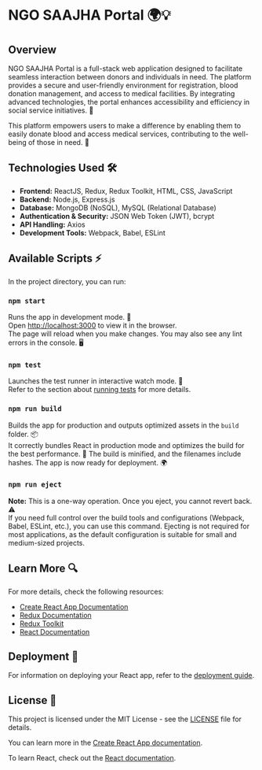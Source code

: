 # NGO SAAJHA Portal 🌍💡

## Overview
NGO SAAJHA Portal is a full-stack web application designed to facilitate seamless interaction between donors and individuals in need. The platform provides a secure and user-friendly environment for registration, blood donation management, and access to medical facilities. By integrating advanced technologies, the portal enhances accessibility and efficiency in social service initiatives. 🌟

This platform empowers users to make a difference by enabling them to easily donate blood and access medical services, contributing to the well-being of those in need. 💖

## Technologies Used 🛠️
- **Frontend:** ReactJS, Redux, Redux Toolkit, HTML, CSS, JavaScript
- **Backend:** Node.js, Express.js
- **Database:** MongoDB (NoSQL), MySQL (Relational Database)
- **Authentication & Security:** JSON Web Token (JWT), bcrypt
- **API Handling:** Axios
- **Development Tools:** Webpack, Babel, ESLint

## Available Scripts ⚡

In the project directory, you can run:

### `npm start`
Runs the app in development mode. 🚀  
Open [http://localhost:3000](http://localhost:3000) to view it in the browser.  
The page will reload when you make changes. You may also see any lint errors in the console. 🖥️

### `npm test`
Launches the test runner in interactive watch mode. 🧪  
Refer to the section about [running tests](https://facebook.github.io/create-react-app/docs/running-tests) for more details.

### `npm run build`
Builds the app for production and outputs optimized assets in the `build` folder. 📦  
It correctly bundles React in production mode and optimizes the build for the best performance. 🚀 The build is minified, and the filenames include hashes. The app is now ready for deployment. 🌍

### `npm run eject`
**Note:** This is a one-way operation. Once you eject, you cannot revert back. ⚠️  
If you need full control over the build tools and configurations (Webpack, Babel, ESLint, etc.), you can use this command. Ejecting is not required for most applications, as the default configuration is suitable for small and medium-sized projects.

## Learn More 🔍
For more details, check the following resources:
- [Create React App Documentation](https://facebook.github.io/create-react-app/docs/getting-started)
- [Redux Documentation](https://redux.js.org/)
- [Redux Toolkit](https://redux-toolkit.js.org/)
- [React Documentation](https://reactjs.org/)

## Deployment 🚀
For information on deploying your React app, refer to the [deployment guide](https://facebook.github.io/create-react-app/docs/deployment).

## License 📝
This project is licensed under the MIT License - see the [LICENSE](LICENSE) file for details.

You can learn more in the [Create React App documentation](https://facebook.github.io/create-react-app/docs/getting-started).

To learn React, check out the [React documentation](https://reactjs.org/).
